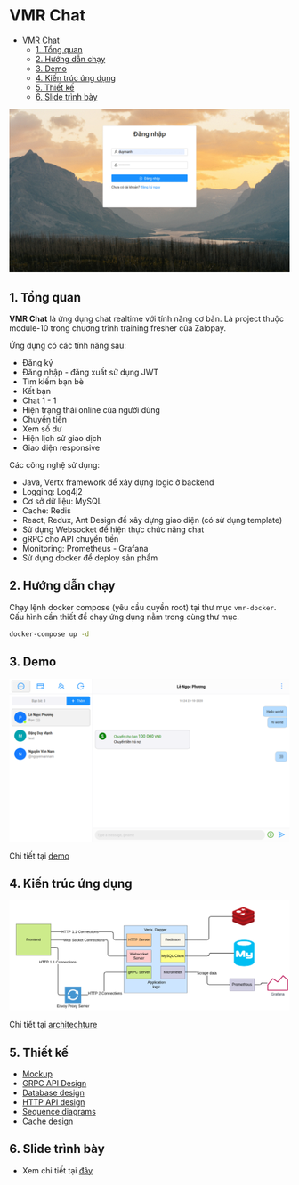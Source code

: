 # VMR Chat

- [VMR Chat](#vmr-chat)
  - [1. Tổng quan](#1-tổng-quan)
  - [2. Hướng dẫn chạy](#2-hướng-dẫn-chạy)
  - [3. Demo](#3-demo)
  - [4. Kiến trúc ứng dụng](#4-kiến-trúc-ứng-dụng)
  - [5. Thiết kế](#5-thiết-kế)
  - [6. Slide trình bày](#6-slide-trình-bày)

![VMR CHAT](report/img/demo/thumnail.gif)

## 1. Tổng quan

__VMR Chat__ là ứng dụng chat realtime với tính năng cơ bản. Là project thuộc module-10 trong chương trình training fresher của Zalopay.

Ứng dụng có các tính năng sau:

- Đăng ký
- Đăng nhập - đăng xuất sử dụng JWT
- Tìm kiếm bạn bè
- Kết bạn
- Chat 1 - 1
- Hiện trạng thái online của người dùng
- Chuyển tiền
- Xem số dư
- Hiện lịch sử giao dịch
- Giao diện responsive

Các công nghệ sử dụng:

- Java, Vertx framework để xây dựng logic ở backend
- Logging: Log4j2
- Cơ sở dữ liệu: MySQL
- Cache: Redis
- React, Redux, Ant Design để xây dựng giao diện (có sử dụng template)
- Sử dựng Websocket để hiện thực chức năng chat
- gRPC cho API chuyển tiền
- Monitoring: Prometheus - Grafana
- Sử dụng docker để deploy sản phẩm

## 2. Hướng dẫn chạy

Chạy lệnh docker compose (yêu cầu quyền root) tại thư mục `vmr-docker`. Cấu hình cần thiết để chạy ứng dụng nằm trong cùng thư mục.

```bash
docker-compose up -d
```

## 3. Demo

![Demo img](./report/img/demo/chat-1-1.png)

Chi tiết tại [demo](./report/doc/demo.md)

## 4. Kiến trúc ứng dụng

![Demo img](./report/img/architechture/vmr-chat-architecture.png)

Chi tiết tại [architechture](./report/doc/architechture.md)

## 5. Thiết kế

- [Mockup](https://balsamiq.cloud/seo701z/pbade9k)
- [GRPC API Design](report/doc/grpc-design.md)
- [Database design](report/doc/database-diagrams.md)
- [HTTP API design](https://app.swaggerhub.com/apis-docs/anhvan1999/vmr-chat/1.0.0)
- [Sequence diagrams](report/doc/sequence-diagrams.md)
- [Cache design](report/doc/cache-design.md)

## 6. Slide trình bày

- Xem chi tiết tại [đây](https://docs.google.com/presentation/d/1U3-c4uA41YDkuKFxvouv5NcHEuowjYQbiQFb-z1BKkw/edit?usp=sharing)
